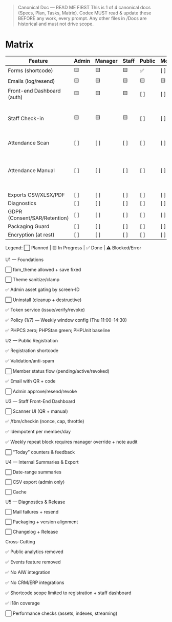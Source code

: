 > Canonical Doc — READ ME FIRST
> This is 1 of 4 canonical docs (Specs, Plan, Tasks, Matrix).
> Codex MUST read & update these BEFORE any work, every prompt.
> Any other files in /Docs are historical and must not drive scope.

# Matrix

| Feature | Admin | Manager | Staff | Public | Mobile | A11y | Security | PHPCS | PHPStan | Unit | Integration | E2E | Docs | Notes |
| --- | --- | --- | --- | --- | --- | --- | --- | --- | --- | --- | --- | --- | --- | --- |
| Forms (shortcode) | 🟨 | 🟨 | 🟨 | ✅ | [ ] | [ ] | ✅ | ✅ | ✅ | ⚠️ | [ ] | [ ] | [ ] | [Tasks](Tasks.md) |
| Emails (log/resend) | 🟨 | 🟨 | 🟨 | 🟨 | 🟨 | 🟨 | 🟨 | ✅ | ✅ | ⚠️ | 🟨 | 🟨 | 🟨 | [Task](Tasks.md#permanent-qr-issuance-in-applicant-email-revoke-regenerate-admin-tool) |
| Front-end Dashboard (auth) | 🟨 | 🟨 | 🟨 | [ ] | [ ] | [ ] | ✅ | ✅ | ✅ | ⚠️ | [ ] | [ ] | [ ] | [Task](Tasks.md#public-dashboard-removal--guards) |
| Staff Check-in | 🟨 | 🟨 | 🟨 | [ ] | [ ] | [ ] | ✅ | ✅ | ✅ | ✅ | [ ] | [ ] | [ ] | [Task](Tasks.md#u3--staff-front-end-dashboard); Final audit 2025-09-17 |
| Attendance Scan | [ ] | [ ] | [ ] | [ ] | [ ] | [ ] | [ ] | ✅ | ✅ | ⚠️ | [ ] | [ ] | [ ] | [Events](Tasks.md#replace-remove-events-references-in-code--db-migrator), [Policy](Tasks.md#rest--ui-updates-for-fixed-window-policy) |
| Attendance Manual | [ ] | [ ] | [ ] | [ ] | [ ] | [ ] | ✅ | ✅ | ✅ | ✅ | [ ] | [ ] | [ ] | [Events](Tasks.md#replace-remove-events-references-in-code--db-migrator), [Policy](Tasks.md#rest--ui-updates-for-fixed-window-policy); Final audit 2025-09-17 |
| Exports CSV/XLSX/PDF | [ ] | [ ] | [ ] | [ ] | [ ] | [ ] | [ ] | ✅ | ✅ | ⚠️ | [ ] | [ ] | [ ] | [Tasks](Tasks.md) |
| Diagnostics | [ ] | [ ] | [ ] | [ ] | [ ] | [ ] | [ ] | ✅ | ✅ | ⚠️ | [ ] | [ ] | [ ] | [Tasks](Tasks.md) |
| GDPR (Consent/SAR/Retention) | [ ] | [ ] | [ ] | [ ] | [ ] | [ ] | [ ] | ✅ | ✅ | ⚠️ | [ ] | [ ] | [ ] | [Tasks](Tasks.md) |
| Packaging Guard | [ ] | [ ] | [ ] | [ ] | [ ] | [ ] | [ ] | ✅ | ✅ | ⚠️ | [ ] | [ ] | [ ] | [Task](Tasks.md#packaging-guard-verification-upgrade-replaces-in-place) |
| Encryption (at rest) | [ ] | [ ] | [ ] | [ ] | [ ] | [ ] | [ ] | ✅ | ✅ | ⚠️ | [ ] | [ ] | [ ] | [Tasks](Tasks.md) |



Legend: ⬜ Planned | 🟨 In Progress | ✅ Done | ⚠️ Blocked/Error

U1 — Foundations

⬜ fbm_theme allowed + save fixed

⬜ Theme sanitize/clamp

✅ Admin asset gating by screen-ID

⬜ Uninstall (cleanup + destructive)

✅ Token service (issue/verify/revoke)

✅ Policy (1/7) — Weekly window config (Thu 11:00–14:30)

✅ PHPCS zero; PHPStan green; PHPUnit baseline

U2 — Public Registration

✅ Registration shortcode

✅ Validation/anti-spam

⬜ Member status flow (pending/active/revoked)

✅ Email with QR + code

⬜ Admin approve/resend/revoke

U3 — Staff Front-End Dashboard

⬜ Scanner UI (QR + manual)

✅ /fbm/checkin (nonce, cap, throttle)

✅ Idempotent per member/day

✅ Weekly repeat block requires manager override + note audit

⬜ “Today” counters & feedback

U4 — Internal Summaries & Export

⬜ Date-range summaries

⬜ CSV export (admin only)

⬜ Cache

U5 — Diagnostics & Release

⬜ Mail failures + resend

⬜ Packaging + version alignment

⬜ Changelog + Release


Cross-Cutting

✅ Public analytics removed

✅ Events feature removed

✅ No AIW integration

✅ No CRM/ERP integrations

✅ Shortcode scope limited to registration + staff dashboard

✅ i18n coverage

⬜ Performance checks (assets, indexes, streaming)

